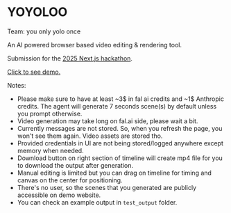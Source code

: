 # YOYOLOO

Team: you only yolo once

An AI powered browser based video editing & rendering tool.

Submission for the [2025 Next.js hackathon](https://vercel.notion.site/next-hackathon-2025).

[Click to see demo.](https://yoyoloo-3dzkzrcvy-okanasls-projects.vercel.app)

Notes:

- Please make sure to have at least ~3$ in fal ai credits and ~1$ Anthropic credits. The agent will generate 7 seconds scene(s) by default unless you prompt otherwise.
- Video generation may take long on fal.ai side, please wait a bit.
- Currently messages are not stored. So, when you refresh the page, you won't see them again. Video assets are stored tho.
- Provided credentials in UI are not being stored/logged anywhere except memory when needed.
- Download button on right section of timeline will create mp4 file for you to download the output after generation.
- Manual editing is limited but you can drag on timeline for timing and canvas on the center for positioning.
- There's no user, so the scenes that you generated are publicly accessible on demo website.
- You can check an example output in `test_output` folder.
